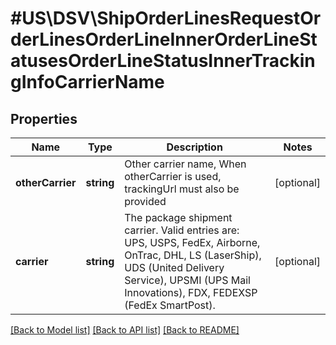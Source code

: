 # #US\DSV\ShipOrderLinesRequestOrderLinesOrderLineInnerOrderLineStatusesOrderLineStatusInnerTrackingInfoCarrierName

## Properties

Name | Type | Description | Notes
------------ | ------------- | ------------- | -------------
**otherCarrier** | **string** | Other carrier name, When otherCarrier is used, trackingUrl must also be provided | [optional]
**carrier** | **string** | The package shipment carrier. Valid entries are: UPS, USPS, FedEx, Airborne, OnTrac, DHL, LS (LaserShip), UDS (United Delivery Service), UPSMI (UPS Mail Innovations), FDX, FEDEXSP (FedEx SmartPost). | [optional]


[[Back to Model list]](../) [[Back to API list]](../../Api/US/DSV) [[Back to README]](../../README.md)
